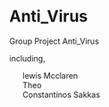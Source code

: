 # Anti_Virus
Group Project Anti_Virus

including,
<br>
<ol>
lewis Mcclaren
<br>
Theo 
<br>
Constantinos Sakkas  
</ol>
